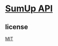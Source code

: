 # [SumUp API](https://developer.sumup.com/online-payments/introduction/get-started)

## license

[MIT](./license.md)
